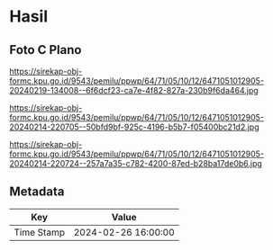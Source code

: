 # Hasil

## Foto C Plano

https://sirekap-obj-formc.kpu.go.id/9543/pemilu/ppwp/64/71/05/10/12/6471051012905-20240219-134008--6f6dcf23-ca7e-4f82-827a-230b9f6da464.jpg

https://sirekap-obj-formc.kpu.go.id/9543/pemilu/ppwp/64/71/05/10/12/6471051012905-20240214-220705--50bfd9bf-925c-4196-b5b7-f05400bc21d2.jpg

https://sirekap-obj-formc.kpu.go.id/9543/pemilu/ppwp/64/71/05/10/12/6471051012905-20240214-220724--257a7a35-c782-4200-87ed-b28ba17de0b6.jpg


## Metadata

| Key        | Value               |
| ---------- | ------------------- |
| Time Stamp | 2024-02-26 16:00:00 |



